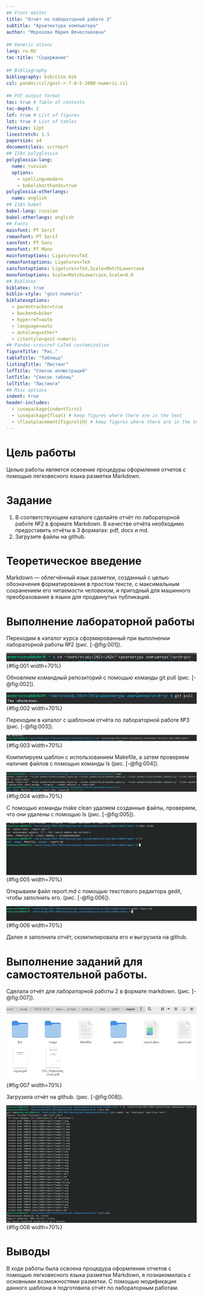 ```yaml
---
## Front matter
title: "Отчёт по лабораторной работе 3"
subtitle: "Архитектура компьютера"
author: "Морозова Мария Вячеславовна"

## Generic otions
lang: ru-RU
toc-title: "Содержание"

## Bibliography
bibliography: bib/cite.bib
csl: pandoc/csl/gost-r-7-0-5-2008-numeric.csl

## Pdf output format
toc: true # Table of contents
toc-depth: 2
lof: true # List of figures
lot: true # List of tables
fontsize: 12pt
linestretch: 1.5
papersize: a4
documentclass: scrreprt
## I18n polyglossia
polyglossia-lang:
  name: russian
  options:
	- spelling=modern
	- babelshorthands=true
polyglossia-otherlangs:
  name: english
## I18n babel
babel-lang: russian
babel-otherlangs: english
## Fonts
mainfont: PT Serif
romanfont: PT Serif
sansfont: PT Sans
monofont: PT Mono
mainfontoptions: Ligatures=TeX
romanfontoptions: Ligatures=TeX
sansfontoptions: Ligatures=TeX,Scale=MatchLowercase
monofontoptions: Scale=MatchLowercase,Scale=0.9
## Biblatex
biblatex: true
biblio-style: "gost-numeric"
biblatexoptions:
  - parentracker=true
  - backend=biber
  - hyperref=auto
  - language=auto
  - autolang=other*
  - citestyle=gost-numeric
## Pandoc-crossref LaTeX customization
figureTitle: "Рис."
tableTitle: "Таблица"
listingTitle: "Листинг"
lofTitle: "Список иллюстраций"
lotTitle: "Список таблиц"
lolTitle: "Листинги"
## Misc options
indent: true
header-includes:
  - \usepackage{indentfirst}
  - \usepackage{float} # keep figures where there are in the text
  - \floatplacement{figure}{H} # keep figures where there are in the text
---
```


# Цель работы

Целью работы является освоение процедуры оформления отчетов с помощью легковесного языка разметки Markdown.


# Задание

1. В соответствующем каталоге сделайте отчёт по лабораторной работе №2 в формате Markdown. В качестве отчёта необходимо предоставить отчёты в 3 форматах: pdf, docx и md.
2. Загрузите файлы на github.

# Теоретическое введение

Markdown — облегчённый язык разметки, созданный с целью обозначения форматирования в простом тексте, с максимальным сохранением его читаемости человеком, и пригодный для машинного преобразования в языки для продвинутых публикаций.


# Выполнение лабораторной работы
Переходим в каталог курса сформированный при выполнении лабораторной работы №2
(рис. [-@fig:001]).

![Переход в каталог курса](image/7.png){#fig:001 width=70%}

Обновляем командный репозиторий с помощью команды git pull (рис. [-@fig:002]).

![Выполняем команду git pull](image/8.png){#fig:002 width=70%}

Переходим в каталог с шаблоном отчёта по лабораторной работе №3 (рис. [-@fig:003]).

![Переход в каталог](image/9.png){#fig:003 width=70%}

Компилируем шаблон с использованием Makefile, а затем проверяем наличие файлов с помощью команды ls (рис. [-@fig:004]).

![Выполняем команду Make](image/10.png){#fig:004 width=70%}

С помощью команды make clean удаляем созданные файлы, проверяем, что они удалены с помощью ls (рис. [-@fig:005]).

![Выполняем make clean](image/3.png){#fig:005 width=70%}

Открываем файл report.md c помощью текстового редактора gedit, чтобы заполнить его. (рис. [-@fig:006]).

![Открываем файл с помощью текстового редактора](image/5.png){#fig:006 width=70%}

Далее я заполнила отчёт, скомпилировала его и выгрузила на github.

# Выполнение заданий для самостоятельной работы.

Сделала отчёт для лабораторной работы 2 в формате markdown. (рис. [-@fig:007]).

![Наличие отчёта](image/12.png){#fig:007 width=70%}

Загрузила отчёт на github. (рис. [-@fig:008]).

![Загрузка на github](image/11.png){#fig:008 width=70%}

# Выводы

В ходе работы была освоена процедура оформления отчетов с помощью легковесного языка разметки Markdown, я познакомилась с основными возможностями разметки. С помощью модификации данного шаблона я подготовила отчёт по лабораторным работам.





